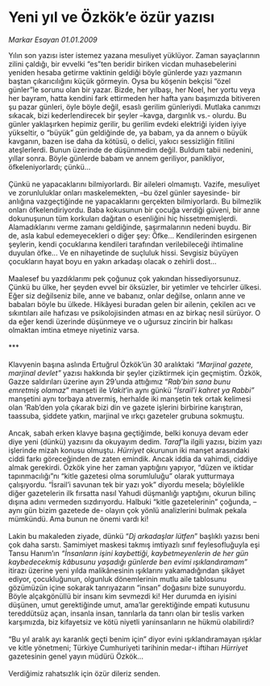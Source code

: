 # Yeni yıl ve Özkök’e özür yazısı

*Markar Esayan 01.01.2009*

<div class="taraf_structure_2col_1zq">
<div class="margen_n">



 <p>Yılın son yazısı ister istemez yazana mesuliyet yüklüyor. Zaman sayaçlarının zilini çaldığı, bir evvelki “es”ten beridir biriken vicdan muhasebelerini yeniden hesaba getirme vaktinin geldiği böyle günlerde yazı yazmanın baştan çıkarıcılığını küçük görmeyin. Oysa bu köşenin bekçisi “özel günler”le sorunu olan bir yazar. Bizde, her yılbaşı, her Noel, her yortu veya her bayram, hatta kendini fark ettirmeden her hafta yanı başımızda bitiveren şu pazar günleri, öyle böyle değil, esaslı gerilim günleriydi. Mutlaka canımızı sıkacak, bizi kederlendirecek bir şeyler –kavga, dargınlık vs.- olurdu. Bu günler yaklaşırken hepimiz gerilir, bu gerilim evdeki elektriği iyiden iyiye yükseltir, o “büyük” gün geldiğinde de, ya babam, ya da annem o büyük kavganın, bazen ise daha da kötüsü, o delici, yakıcı sessizliğin fitilini ateşlerlerdi. Bunun üzerinde de düşünmedim değil. Buldum tabii nedenini, yıllar sonra. Böyle günlerde babam ve annem geriliyor, panikliyor, öfkeleniyorlardı; çünkü... <br/><br/>Çünkü ne yapacaklarını bilmiyorlardı. Bir aileleri olmamıştı. Vazife, mesuliyet ve zorunluluklar onları maskelemekten, –bu özel günler sayesinde- bir anlığına vazgeçtiğinde ne yapacaklarını gerçekten bilmiyorlardı. Bu bilmezlik onları öfkelendiriyordu. Baba kokusunun bir çocuğa verdiği güveni, bir anne dokunuşunun tüm korkuları dağıtan o esenliğini hiç hissetmemişlerdi. Alamadıklarını verme zamanı geldiğinde, şaşırmalarının nedeni buydu. Bir de, asla kabul edemeyecekleri o diğer şey: Öfke... Kendilerinden esirgenen şeylerin, kendi çocuklarına kendileri tarafından verilebileceği ihtimaline duyulan öfke... Ve en nihayetinde de suçluluk hissi. Sevgisiz büyüyen çocukların hayat boyu en yakın arkadaşı olacak o zehirli dost... <br/><br/>Maalesef bu yazdıklarımı pek çoğunuz çok yakından hissediyorsunuz. Çünkü bu ülke, her şeyden evvel bir öksüzler, bir yetimler ve tehcirler ülkesi. Eğer siz değilseniz bile, anne ve babanız, onlar değilse, onların anne ve babaları böyle bu ülkede. Hikâyesi buradan gelen bir ailenin, çekilen acı ve sıkıntıları aile hafızası ve psikolojisinden atması en az birkaç nesil sürüyor. O da eğer kendi üzerinde düşünmeye ve o uğursuz zincirin bir halkası olmaktan imtina etmeye niyetiniz varsa. <br/><br/>*** <br/><br/>Klavyenin başına aslında Ertuğrul Özkök’ün 30 aralıktaki <i>“Marjinal gazete, marjinal devlet”</i> yazısı hakkında bir şeyler çiziktirmek için geçmiştim. Özkök, Gazze saldırıları üzerine ayın 29’unda attığımız “<i>Rab’bin sana bunu emretmiş olamaz</i>” manşeti ile <i>Vakit</i>’in aynı günkü <i>“İsrail’i kahret ya Rabbi”</i> manşetini aynı torbaya atıvermiş, herhalde iki manşetin tek ortak kelimesi olan ‘Rab’den yola çıkarak bizi din ve gazete işlerini birbirine karıştıran, taassuba, şiddete yatkın, marjinal ve ırkçı gazeteler grubuna sokmuştu. <br/><br/>Ancak, sabah erken klavye başına geçtiğimde, belki konuya devam eder diye yeni (dünkü) yazısını da okuyayım dedim. <i>Taraf</i>’la ilgili yazısı, bizim yazı işlerinde mizah konusu olmuştu. <i>Hürriyet</i> okurunun iki manşet arasındaki ciddi farkı göreceğinden de zaten emindik. Ancak iddia da vahimdi, ciddiye almak gerekirdi. Özkök yine her zaman yaptığını yapıyor, “düzen ve iktidar tapınmacılığı”nı “kitle gazetesi olma sorumluluğu” olarak yutturmaya çalışıyordu. “İsrail’i savunan tek bir yazı yok” diyordu mesela; böylelikle diğer gazetelerin ilk fırsatta nasıl Yahudi düşmanlığı yaptığını, okurun bilinç dışına adını vermeden sızdırıyordu. Halbuki “kitle gazetelerinin” çoğunda, –aynı gün bizim gazetede de- olayın çok yönlü analizlerini bulmak pekala mümkündü. Ama bunun ne önemi vardı ki! <br/><br/>Lakin bu makaleden ziyade, dünkü “<i>Dj arkadaşlar lütfen</i>” başlıklı yazısı beni çok daha sarstı. Samimiyet maskesi takmış imtiyazlı sınıf feylesofluğuyla eşi Tansu Hanım’ın <i>“İnsanların işini kaybettiği, kaybetmeyenlerin de her gün kaybedecekmiş kâbusunu yaşadığı günlerde ben evimi ışıklandıramam”</i> itirazı üzerine yeni yılda malikânesinin ışıklarını yakamadığından şikâyet ediyor, çocukluğunun, olgunluk dönemlerinin mutlu aile tablosunu gözümüzün içine sokarak tanrıyazarın “insan” doğasını bize sunuyordu. Böyle alçakgönüllü bir insanı kim sevmezdi ki! Her durumda en iyisini düşünen, umut gerektiğinde umut, ama’lar gerektiğinde empati kutusunu tereddütsüz açan, insanla insan, tanrılarla da tanrı olan bir teslis varken karşımızda, biz kifayetsiz ve kötü niyetli yarıinsanların ne hükmü olabilirdi? <br/><br/>“Bu yıl aralık ayı karanlık geçti benim için” diyor evini ışıklandıramayan ışıklar ve kitle yönetmeni; Türkiye Cumhuriyeti tarihinin medar-ı iftiharı <i>Hürriyet</i> gazetesinin genel yayın müdürü Özkök... <br/><br/>Verdiğimiz rahatsızlık için özür dileriz senden.</p>

<br/>


<div id="taraf_not">
</div>

</div>


</div>
